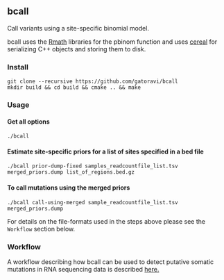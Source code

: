 ## bcall
Call variants using a site-specific binomial model.

bcall uses the [Rmath](https://cran.r-project.org/doc/manuals/r-release/R-admin.html#The-standalone-Rmath-library)
libraries for the pbinom function
and uses [cereal](https://uscilab.github.io/cereal/)
for serializing C++ objects and storing them to disk.

### Install
```
git clone --recursive https://github.com/gatoravi/bcall
mkdir build && cd build && cmake .. && make
```

### Usage

#### Get all options
```
./bcall
```

#### Estimate site-specific priors for a list of sites specified in a bed file
```
./bcall prior-dump-fixed samples_readcountfile_list.tsv merged_priors.dump list_of_regions.bed.gz
```

#### To call mutations using the merged priors
```
./bcall call-using-merged sample_readcountfile_list.tsv merged_priors.dump
```

For details on the file-formats used in the steps above please see the `Workflow` section below.

### Workflow
A workflow describing how bcall can be used to detect putative somatic mutations in RNA sequencing
data is described [here.](http://gatoravi.github.io/genetics/2017/10/12/mutations-rnaseq.html)
